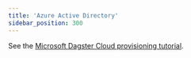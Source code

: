 ```yaml
---
title: 'Azure Active Directory'
sidebar_position: 300
---
```


See the [Microsoft Dagster Cloud provisioning tutorial](https://learn.microsoft.com/en-us/azure/active-directory/saas-apps/dagster-cloud-provisioning-tutorial).
